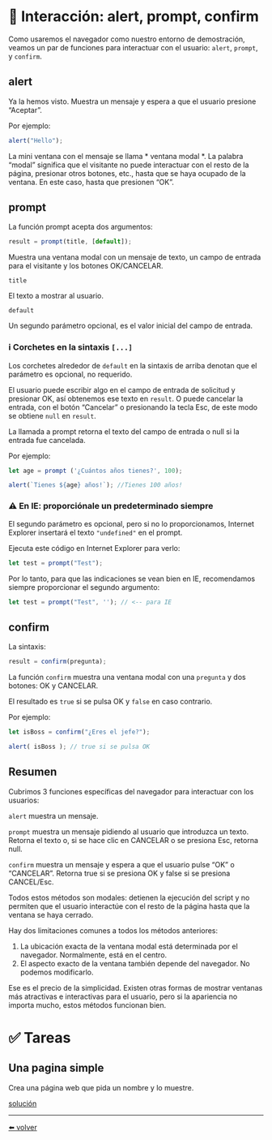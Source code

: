 # 📖 Interacción: alert, prompt, confirm

Como usaremos el navegador como nuestro entorno de demostración, veamos un par de funciones para interactuar con el usuario: `alert`, `prompt`, y `confirm`.

## alert
Ya la hemos visto. Muestra un mensaje y espera a que el usuario presione “Aceptar”.

Por ejemplo:

````js
alert("Hello");
````

La mini ventana con el mensaje se llama * ventana modal *. La palabra “modal” significa que el visitante no puede interactuar con el resto de la página, presionar otros botones, etc., hasta que se haya ocupado de la ventana. En este caso, hasta que presionen “OK”.

## prompt
La función prompt acepta dos argumentos:

````js
result = prompt(title, [default]);
````

Muestra una ventana modal con un mensaje de texto, un campo de entrada para el visitante y los botones OK/CANCELAR.

`title`

El texto a mostrar al usuario.

`default`

Un segundo parámetro opcional, es el valor inicial del campo de entrada.

### ℹ️ Corchetes en la sintaxis `[...]`
Los corchetes alrededor de `default` en la sintaxis de arriba denotan que el parámetro es opcional, no requerido.

El usuario puede escribir algo en el campo de entrada de solicitud y presionar OK, así obtenemos ese texto en `result`. O puede cancelar la entrada, con el botón “Cancelar” o presionando la tecla Esc, de este modo se obtiene `null` en `result`.

La llamada a prompt retorna el texto del campo de entrada o null si la entrada fue cancelada.

Por ejemplo:

````js
let age = prompt ('¿Cuántos años tienes?', 100);

alert(`Tienes ${age} años!`); //Tienes 100 años!
````

### ⚠️ En IE: proporciónale un predeterminado siempre
El segundo parámetro es opcional, pero si no lo proporcionamos, Internet Explorer insertará el texto `"undefined"` en el prompt.

Ejecuta este código en Internet Explorer para verlo:

````js
let test = prompt("Test");
````
Por lo tanto, para que las indicaciones se vean bien en IE, recomendamos siempre proporcionar el segundo argumento:

````js
let test = prompt("Test", ''); // <-- para IE
````

## confirm

La sintaxis:

````js
result = confirm(pregunta);
````

La función `confirm` muestra una ventana modal con una `pregunta` y dos botones: OK y CANCELAR.

El resultado es `true` si se pulsa OK y `false` en caso contrario.

Por ejemplo:

````js
let isBoss = confirm("¿Eres el jefe?");

alert( isBoss ); // true si se pulsa OK
````

## Resumen

Cubrimos 3 funciones específicas del navegador para interactuar con los usuarios:

`alert`
muestra un mensaje.

`prompt`
muestra un mensaje pidiendo al usuario que introduzca un texto. Retorna el texto o, si se hace clic en CANCELAR o se presiona Esc, retorna null.

`confirm`
muestra un mensaje y espera a que el usuario pulse “OK” o “CANCELAR”. Retorna true si se presiona OK y false si se presiona CANCEL/Esc.

Todos estos métodos son modales: detienen la ejecución del script y no permiten que el usuario interactúe con el resto de la página hasta que la ventana se haya cerrado.

Hay dos limitaciones comunes a todos los métodos anteriores:

1. La ubicación exacta de la ventana modal está determinada por el navegador. Normalmente, está en el centro.
2. El aspecto exacto de la ventana también depende del navegador. No podemos modificarlo.

Ese es el precio de la simplicidad. Existen otras formas de mostrar ventanas más atractivas e interactivas para el usuario, pero si la apariencia no importa mucho, estos métodos funcionan bien.

# ✅ Tareas

## Una pagina simple

Crea una página web que pida un nombre y lo muestre.

[solución](https://github.com/VictorHugoAguilar/javascript-interview-questions-explained/blob/main/theory/first-steps/06_alert-prompt-confirm/solutions/una-pagina-simple.md)

---
[⬅️ volver](https://github.com/VictorHugoAguilar/javascript-interview-questions-explained/tree/main/theory/first-steps/readme.md)
